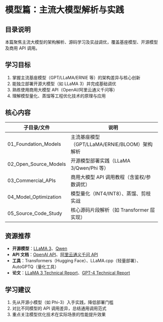 # 模型篇：主流大模型解析与实践

## 目录说明

本篇聚焦主流大模型的架构解析、源码学习及实战调优，覆盖基座模型、开源模型及商用 API 调用。

## 学习目标

1. 掌握主流基座模型（GPT/LLaMA/ERNIE 等）的架构差异与核心创新
2. 能独立部署开源大模型（如 LLaMA 3）并完成基础调优
3. 熟练使用商用大模型 API（OpenAI/阿里云通义千问等）
4. 理解模型量化、蒸馏等工程优化技术的原理与应用

## 核心内容

| 子目录/文件           | 说明                                          |
| --------------------- | --------------------------------------------- |
| 01_Foundation_Models  | 主流基座模型（GPT/LLaMA/ERNIE/BLOOM）架构解析 |
| 02_Open_Source_Models | 开源模型部署实践（LLaMA 3/Qwen/Phi 等）       |
| 03_Commercial_APIs    | 商用大模型 API 调用教程（含鉴权/参数调优）    |
| 04_Model_Optimization | 模型量化（INT4/INT8）、蒸馏、剪枝实战         |
| 05_Source_Code_Study  | 核心源码片段解析（如 Transformer 层实现）     |

## 资源推荐

- **开源模型**：[LLaMA 3](https://ai.meta.com/resources/models-and-libraries/llama-downloads/)、[Qwen](https://github.com/QwenLM/Qwen)
- **API 文档**：[OpenAI API](https://platform.openai.com/docs)、[阿里云通义千问 API](https://help.aliyun.com/document_detail/2711464.html)
- **工具**：Transformers（Hugging Face）、LLaMA.cpp（轻量部署）、AutoGPTQ（量化工具）
- **论文**：[LLaMA 3 Technical Report](https://arxiv.org/abs/2407.21783)、[GPT-4 Technical Report](https://arxiv.org/abs/2303.08774)

## 学习建议

1. 先从开源小模型（如 Phi-3）入手实践，降低部署门槛
2. 对比不同模型的 API 调用差异，总结通用调用范式
3. 重点关注模型优化技术在实际场景的性能提升效果
